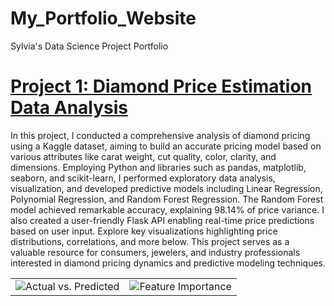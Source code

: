 # My_Portfolio_Website
Sylvia's Data Science Project Portfolio

# [Project 1: Diamond Price Estimation Data Analysis](https://github.com/SylviaCooperhouse/dimond-price-analysis)

In this project, I conducted a comprehensive analysis of diamond pricing using a Kaggle dataset, aiming to build an accurate pricing model based on various attributes like carat weight, cut quality, color, clarity, and dimensions. Employing Python and libraries such as pandas, matplotlib, seaborn, and scikit-learn, I performed exploratory data analysis, visualization, and developed predictive models including Linear Regression, Polynomial Regression, and Random Forest Regression. The Random Forest model achieved remarkable accuracy, explaining 98.14% of price variance. I also created a user-friendly Flask API enabling real-time price predictions based on user input. Explore key visualizations highlighting price distributions, correlations, and more below. This project serves as a valuable resource for consumers, jewelers, and industry professionals interested in diamond pricing dynamics and predictive modeling techniques.
<table>
  <tr>
    <td><img src="image/Actual%20Prices%20vs.%20Predicted%20Prices%20(Random%20Forest).png" alt="Actual vs. Predicted"></td>
    <td><img src="image/Random%20Forest%20Feature%20Importance.png" alt="Feature Importance"></td>
  </tr>
</table>


